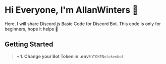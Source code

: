 # Hi Everyone, I'm AllanWinters 👋

Here, I will share Discord.js Basic Code for Discord Bot.
This code is only for beginners, hope it helps 🤗


## Getting Started
> **• 1. Change your Bot Token in .env**\n`TOKEN=tokenbot`
